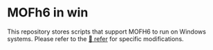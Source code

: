 # MOFh6 in win
This repository stores scripts that support MOFH6 to run on Windows systems. Please refer to the [📁 refer](https://github.com/lzhzzzzwill/MOFh6/tree/main/refer) for specific modifications.
